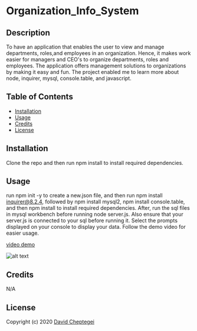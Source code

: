 # Organization_Info_System

## Description

To have an application that enables the user to view and manage departments, roles,and employees in an organization. Hence, it makes work easier for managers and CEO's to organize departments, roles and employees.
The application offers management solutions to organizations by making it easy and fun. The project enabled me to learn more about node, inquirer, mysql, console.table, and javascript.

## Table of Contents


- [Installation](#installation)
- [Usage](#usage)
- [Credits](#credits)
- [License](#license)

## Installation

Clone the repo and then run npm install to install required dependencies.

## Usage

run npm init -y to create a new.json file, and then run npm install inquirer@8.2.4, followed by npm install mysql2, npm install console.table, and then npm install to install required dependencies. After, run the sql files in mysql workbench before running node server.js. Also ensure that your server.js is connected to your sql before running it. Select the prompts displayed on your console to display your data. Follow the demo video for easier usage. 

 [video demo](https://drive.google.com/file/d/1z9eqErMmQwMhhvLQfzTxVrsQ0CqaeZJ0/view?usp=share_link)

![alt text](.demo)
  

## Credits

N/A

## License

Copyright (c) 2020 [David Cheptegei](https://github.com/cheptegei-create)
